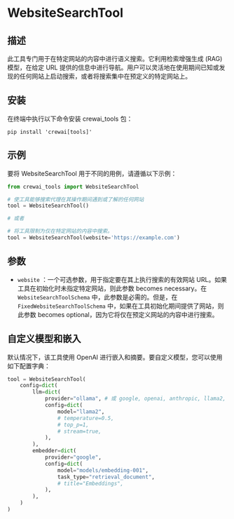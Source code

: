 # WebsiteSearchTool

## 描述
此工具专门用于在特定网站的内容中进行语义搜索。它利用检索增强生成 (RAG) 模型，在给定 URL 提供的信息中进行导航。用户可以灵活地在使用期间已知或发现的任何网站上启动搜索，或者将搜索集中在预定义的特定网站上。

## 安装
在终端中执行以下命令安装 crewai_tools 包：

```shell
pip install 'crewai[tools]'
```

## 示例
要将 WebsiteSearchTool 用于不同的用例，请遵循以下示例：

```python
from crewai_tools import WebsiteSearchTool

# 使工具能够搜索代理在其操作期间遇到或了解的任何网站
tool = WebsiteSearchTool()

# 或者

# 将工具限制为仅在特定网站的内容中搜索。
tool = WebsiteSearchTool(website='https://example.com')
```

## 参数
- `website` ：一个可选参数，用于指定要在其上执行搜索的有效网站 URL。如果工具在初始化时未指定特定网站，则此参数 becomes necessary。在 `WebsiteSearchToolSchema` 中，此参数是必需的。但是，在 `FixedWebsiteSearchToolSchema` 中，如果在工具初始化期间提供了网站，则此参数 becomes optional，因为它将仅在预定义网站的内容中进行搜索。

## 自定义模型和嵌入

默认情况下，该工具使用 OpenAI 进行嵌入和摘要。要自定义模型，您可以使用如下配置字典：

```python
tool = WebsiteSearchTool(
    config=dict(
        llm=dict(
            provider="ollama", # 或 google, openai, anthropic, llama2, ...
            config=dict(
                model="llama2",
                # temperature=0.5,
                # top_p=1,
                # stream=true,
            ),
        ),
        embedder=dict(
            provider="google",
            config=dict(
                model="models/embedding-001",
                task_type="retrieval_document",
                # title="Embeddings",
            ),
        ),
    )
)
```
